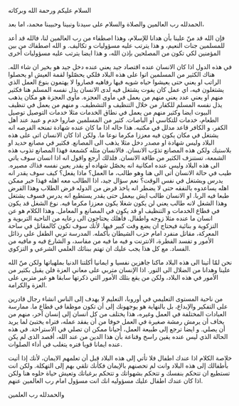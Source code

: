 السلام عليكم ورحمة الله وبركاته

الحمدلله رب العالمين والصلاة والسلام على سيدنا ونبينا وحبيبنا محمد، اما بعد،

فإن الله قد منّ علينا بأن هدانا للإسلام، وهذا اصطفاء من رب العالمين لنا، فالله قد أعد للمسلمين جنات النعيم، و هذا يترتب عليه مسؤوليات و تكاليف. و الله اصطفاك من بين المؤمنين لكي تكون من المصلحين بإذن الله، و هذا ايضا يترتب عليه مسؤوليات أخرى

في هذه الدول اذا كان الانسان عنده اقتصاد جيد يعني عنده دخل جيد هو بخير ان شاء الله. هناك الكثير من المسلمين اتوا على هذه البلاد فلكي يحصّلوا لقمة العيش او يحصلوا الراتب او يعني حتى يعيشوا حياه شويه فيها رفاهيه فصاروا  لا يهتمون بنوع العمل الذي يشتغلون فيه، اي عمل كان يفوت يشتغل فيه لدى الانسان يذل نفسه المسلم هنا فكثير منهم او يعني عدد يعني منهم من يعمل في مأوى العجزه. مأوى العجزة هو مكان يذهب يذل نفسه المسلم للكفار من خلال التنظيف و التشطيف. و منهم من يعمل في  تنظيف البيوت ايضا وكثير منهم من يعمل في نطاق الخدمات مثلا خدمات التوصيل توصيل الطعام، خدمات للتكاسي او  الباصات. كثير من المسلمين صاروا خدم و عبيد عند أهل الكفر، و الكافر قاعد مدلل في مكتبه.  هذا حاله اذا ما كان عنده شهادة  تمنحه الفرصه انه يشتغل في مكان  يكون فيه معززا مكرما نوعا ما. ولكن اذا كان الانسان اتى على هذه البلاد وليس شهادة او مصدر دخل مثلا يذهب الى المصانع. فكثير في مصانع  حديد او بلاستيك  ولكن هذه المصانع تذوّب الانسان.  فالانسان مثله كشمعة فهذا المصانع تذوب هذه الشمعة، تستنزف الكثير من طاقة الانسان.
فلذلك أرجع واقول انه اذا انسان سوف ياتي الى هذه البلاد وليس عنده امكانية انه يحصّل شهاده او  يقدر يعين نفسه فذاك مصيره. طيب في حالة الانسان أتى الى هنا وهو طالب، ما العمل؟ ماذا  يفعل؟ كيف سوف يقدر انه يدرس ويشتغل في نفس الوقت؟
نعم سؤال جيد،
اذا الطالب معه اهله فهذا خير ممكن اهله يساعدوه   بالنفقه حتى  لا يضطر انه ياخذ قرض من الدوله قرض الطلاب وهذا القرض طبعا فيه الربا. او الانسان طالب ايش بيعمل حتى  يقدر يستطيع انه يدرس فسوف يشتغل وهذا الشغل لانه طالب يعني لن يكون شغلا  يكون معززا مكرما فيه. نوع الشغل قد يكون في قطاع الخدمات و التنظيف او قد يكون في المصانع و المعامل. وهذا الكلام هو عن انسان  ما عنده مثلا زوجه واطفال. فأهلك يحتاجون الى رعايه من الناحية التربوية و التزكوية و بنائية فيحتاج ان يضع وقت كبير فيها. لأنك سوف تكون كالمقاتل في ساحة المعركة، مقاتل منفرد امام حزب الشيطان بأكمله. المدرسة تربي الطفل على رذائل الأمور و تفسد الفطرة، الانترنت و فيه ما فيه من مفاسد، و الشارع فيه و مافيه من الفساد.
مع كل هذا يجب عليك ان تهتم  ببنائك العلمي الشرعي و التزكوي.

نحن لمّا أتينا الى هذه البلاد ماكنا جاهزين نفسيا و ايمانيا أكلتنا الدنيا بملهياتها ولكن منّ الله علينا وهدانا من الضلال الى النور. اذا الإنسان متربي على معاني العزة فلن يقبل بكثير من الأمور في هذه البلاد، ولكن من يقع بتلك الأمور التي ذكرتها سابقا هو غير متربي على العزة والكرامة. 

من ناحية المستوى التعليمي في أوروبا، التعليم لا يهدف إلى الناس انشاء رجال قادرين على التفكير والإبداع، بل بالنهاية هو يوجهونك إلى أن تكون موظفا في قطاع ما. 
ممارسة العبادات المختلفة في العمل وغيره، هذا يختلف من كل انسان إلى إنسان آخر، منهم من يخاف أن يرمش رمشة صغيرة في العمل خوفا من أن يفقد عمله، فتراه يختبئ لما يريد أن يصلي. و ايضا ترجع إلى طبيعة العمل، أحيانا ممكن ان تصلي في الاستراحة. في هذه الحالة الذي ليس عنده يقين راسخ وقناعة بأن هذا الدين من عند الله، أقصد الذى لم يكن عنده ايمانا قويا فتره يتغلب في أداء الصلوات. 


خلاصة الكلام اذا عندك اطفال فلا تأتي إلى هذه البلاد قبل أن تعلمهم الايمان، لأنك إذا أتيت بأطفالك إلى هذه البلاد وانت لم تحصنهم بالإيمان فكأنك تلقي بهم إلى التهكلة. ولكن انت تستطيع ان تتحكم بنفسك و تتحكم بشهواتك و تتحكم برغباتك وتعيش حياة حلوه هنا ولكن اذا كان عندك اطفال عليك مسؤوليه انك انت مسؤول امام رب العالمين عنهم.


والحمدلله رب العلمين

